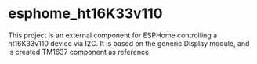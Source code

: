 # esphome_ht16K33v110

This project is an external component for ESPHome controlling a ht16K33v110 device via I2C.
It is based on the generic Display module, and is created TM1637 component as reference.
